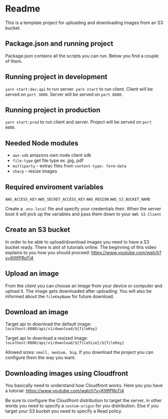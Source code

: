 # Readme

This is a template project for uploading and downloading images from an S3 bucket.

## Package.json and running project

Package.json contains all the scripts you can run. Below you find a couple of them.

## Running project in development

`yarn start:dev:api` to run server. `yarn start` to run client.
Client will be served on `port 3000`. Server will be served on `port 8080`.

## Running project in production

`yarn start:prod` to run client and server. Project will be served on `port 8080`.

## Needed Node modules

- `aws-sdk` amazons own node client sdk
- `file-type` get file type ex. jpg, pdf
- `multiparty` - extrac files from `content-type: form-data`
- `sharp` - resize images

## Required enviroment variables

`AWS_ACCESS_KEY`
`AWS_SECRET_ACCESS_KEY`
`AWS_REGION`
`AWS_S3_BUCKET_NAME`

Create a `.env.local` file and specify your credentials their. When the server boot it will pick up the variables and pass them down to your `AWS S3 Client`

## Create an S3 bucket

In order to be able to upload/download images you need to have a S3 bucket ready. There is alot of tutorials online. The beginning of this video explains to you how you should proceed: https://www.youtube.com/watch?v=KIltfPRpTi4

## Upload an image 

From the client you can choose an image from your device or computer and upload it. The image gets downloaded after uploading. You will also be informed about the `fileKeyName` for future download.

## Download an image

Target api to download the default image: `localhost:8080/api/v1/download/${fileKey}`

Target api to download a resized image: `localhost:8080/api/v1/download/${fileSize}/${fileKey}`

Allowed sizes: `small, medium, big`. If you download the project you can configure them the way you want.

## Downloading images using Cloudfront

You basically need to understand how Cloudfront works. Here you you have a tutorial: https://www.youtube.com/watch?v=KIltfPRpTi4

Be sure to configure the Cloudfront distribution to target the server, in other words you need to specify a `costum-origin` for you distribution. Else if you target your S3 bucket you need to specify a Read policy.